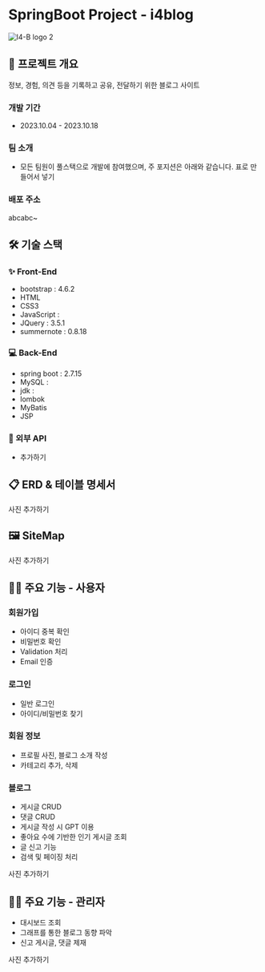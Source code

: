 # SpringBoot Project - i4blog
![I4-B logo 2](https://github.com/economicfreedom/i4blog/assets/113487440/da74ee20-a8d6-4592-808d-11f0ca93316a)


## 📝 프로젝트 개요

정보, 경험, 의견 등을 기록하고 공유, 전달하기 위한 블로그 사이트

### 개발 기간

- 2023.10.04 - 2023.10.18

### 팀 소개
- 모든 팀원이 풀스택으로 개발에 참여했으며, 주 포지션은 아래와 같습니다.
표로 만들어서 넣기

### 배포 주소
abcabc~

## 🛠 기술 스택
### ✨ Front-End
- bootstrap : 4.6.2
- HTML
- CSS3
- JavaScript :
- JQuery : 3.5.1
- summernote : 0.8.18

### 💻 Back-End
- spring boot : 2.7.15
- MySQL :
- jdk :
- lombok
- MyBatis
- JSP

### 🔨 외부 API
- 추가하기

## 📋 ERD & 테이블 명세서
사진 추가하기

## 🖼 SiteMap
사진 추가하기

## 🙋‍♂️ 주요 기능 - 사용자
### 회원가입
- 아이디 중복 확인
- 비밀번호 확인
- Validation 처리
- Email 인증
  
### 로그인
- 일반 로그인
- 아이디/비밀번호 찾기

### 회원 정보
- 프로필 사진, 블로그 소개 작성
- 카테고리 추가, 삭제

### 블로그
- 게시글 CRUD
- 댓글 CRUD
- 게시글 작성 시 GPT 이용
- 좋아요 수에 기반한 인기 게시글 조회
- 글 신고 기능
- 검색 및 페이징 처리

사진 추가하기

## 👩‍🔧 주요 기능 - 관리자
- 대시보드 조회
- 그래프를 통한 블로그 동향 파악
- 신고 게시글, 댓글 제재

사진 추가하기

